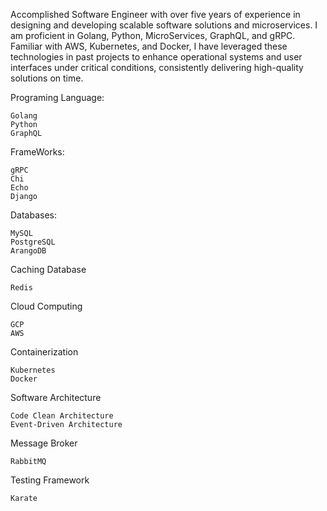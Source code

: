 Accomplished Software Engineer with over five years of experience in designing and developing scalable software solutions and microservices. I am proficient in Golang, Python, MicroServices, GraphQL, and gRPC. Familiar with AWS, Kubernetes, and Docker, I have leveraged these technologies in past projects to enhance operational systems and user interfaces under critical conditions, consistently delivering high-quality solutions on time.

Programing Language: 
```
Golang
Python
GraphQL
```

FrameWorks:
```
gRPC
Chi
Echo
Django
```

Databases:
```
MySQL
PostgreSQL
ArangoDB
```
Caching Database 
```
Redis
```
Cloud Computing
```
GCP
AWS
```

Containerization
```
Kubernetes
Docker
```
Software Architecture
```
Code Clean Architecture
Event-Driven Architecture
```
Message Broker
```
RabbitMQ
```
Testing Framework
```
Karate
```

<!---
zonieedhossain/zonieedhossain is a ✨ special ✨ repository because its `README.md` (this file) appears on your GitHub profile.
You can click the Preview link to take a look at your changes.
--->
